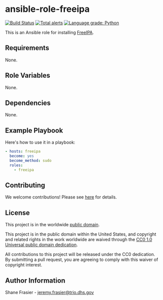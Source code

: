 # ansible-role-freeipa #

[![Build Status](https://travis-ci.com/cisagov/ansible-role-freeipa.svg?branch=develop)](https://travis-ci.com/cisagov/ansible-role-freeipa)
[![Total alerts](https://img.shields.io/lgtm/alerts/g/cisagov/ansible-role-freeipa.svg?logo=lgtm&logoWidth=18)](https://lgtm.com/projects/g/cisagov/ansible-role-freeipa/alerts/)
[![Language grade: Python](https://img.shields.io/lgtm/grade/python/g/cisagov/ansible-role-freeipa.svg?logo=lgtm&logoWidth=18)](https://lgtm.com/projects/g/cisagov/ansible-role-freeipa/context:python)

This is an Ansible role for installing
[FreeIPA](https://www.freeipa.org).

## Requirements ##

None.

## Role Variables ##

None.

## Dependencies ##

None.

## Example Playbook ##

Here's how to use it in a playbook:

```yaml
- hosts: freeipa
  become: yes
  become_method: sudo
  roles:
    - freeipa
```

## Contributing ##

We welcome contributions!  Please see [here](CONTRIBUTING.md) for
details.

## License ##

This project is in the worldwide [public domain](LICENSE).

This project is in the public domain within the United States, and
copyright and related rights in the work worldwide are waived through
the [CC0 1.0 Universal public domain
dedication](https://creativecommons.org/publicdomain/zero/1.0/).

All contributions to this project will be released under the CC0
dedication. By submitting a pull request, you are agreeing to comply
with this waiver of copyright interest.

## Author Information ##

Shane Frasier - <jeremy.frasier@trio.dhs.gov>
